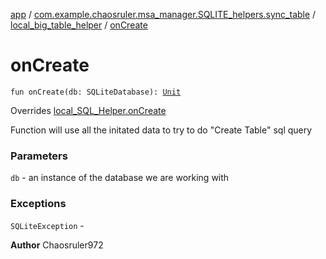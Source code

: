 [app](../../index.md) / [com.example.chaosruler.msa_manager.SQLITE_helpers.sync_table](../index.md) / [local_big_table_helper](index.md) / [onCreate](.)

# onCreate

`fun onCreate(db: SQLiteDatabase): `[`Unit`](https://kotlinlang.org/api/latest/jvm/stdlib/kotlin/-unit/index.html)

Overrides [local_SQL_Helper.onCreate](../../com.example.chaosruler.msa_manager.abstraction_classes/local_-s-q-l_-helper/on-create.md)

Function will use all the initated data to try to do "Create Table" sql query

### Parameters

`db` - an instance of the database we are working with

### Exceptions

`SQLiteException` -

**Author**
Chaosruler972

